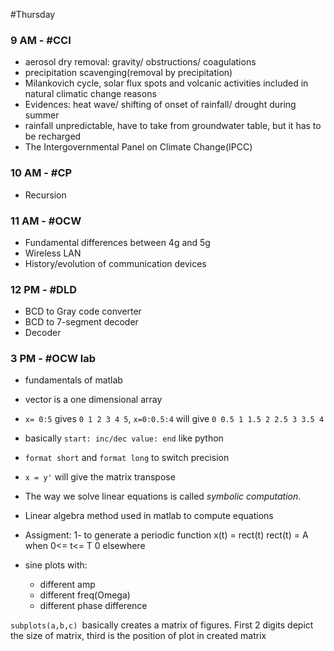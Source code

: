 #Thursday 
### 9 AM - #CCI 
- aerosol dry removal: gravity/ obstructions/ coagulations
- precipitation scavenging(removal by precipitation)
- Milankovich cycle, solar flux spots and volcanic activities included in natural climatic change reasons
- Evidences: heat wave/ shifting of onset of rainfall/ drought during summer
- rainfall unpredictable, have to take from groundwater table, but it has to be recharged
- The Intergovernmental Panel on Climate Change(IPCC) 

### 10 AM - #CP 
- Recursion

### 11 AM - #OCW 
- Fundamental differences between 4g and 5g
- Wireless LAN
- History/evolution of communication devices

### 12 PM - #DLD 
- BCD to Gray code converter
- BCD to 7-segment decoder
- Decoder

### 3 PM - #OCW lab
- fundamentals of matlab
- vector is a one dimensional array
- `x= 0:5` gives `0 1 2 3 4 5`, `x=0:0.5:4` will give `0 0.5 1 1.5 2 2.5 3 3.5 4` 
- basically `start: inc/dec value: end` like python
- `format short` and `format long` to switch precision
- `x = y'` will give the matrix transpose
- The way we solve linear equations is called *symbolic computation*. 
- Linear algebra method used in matlab to compute equations 
- Assigment: 1- to generate a periodic function
x(t) = rect(t)
rect(t) = A when 0<= t<= T
0 elsewhere


- sine plots with:
	- different amp
	- different freq(Omega)
	- different phase difference

`subplots(a,b,c) `basically creates a matrix of figures. First 2 digits depict the size of matrix, third is the position of plot in created matrix

